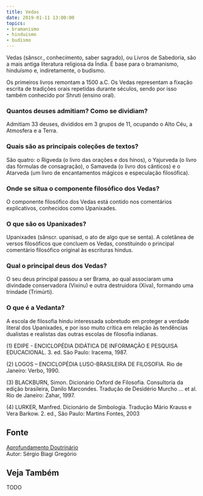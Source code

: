 ```yaml
---
title: Vedas
date: 2019-01-11 13:00:00
topics: 
- bramanismo
- hinduismo
- budismo
---
```


Vedas (sânscr., conhecimento, saber sagrado), ou Livros de Sabedoria,
são a mais antiga literatura religiosa da Índia. É base para o
bramanismo, hinduísmo e, indiretamente, o budismo.

Os primeiros livros remontam a 1500 a.C. Os Vedas representam a fixação
escrita de tradições orais repetidas durante séculos, sendo por isso
também conhecido por Shruti (ensino oral).

### Quantos deuses admitiam? Como se dividiam?
Admitiam 33 deuses, divididos em 3 grupos de 11, ocupando o Alto Céu, a
Atmosfera e a Terra.

### Quais são as principais coleções de textos?
São quatro: o Rigveda (o livro das orações e dos hinos), o Yajurveda
(o livro das fórmulas de consagração), o Samaveda (o livro dos
cânticos) e o Atarveda (um livro de encantamentos mágicos e
especulação filosófica).

### Onde se situa o componente filosófico dos Vedas?
O componente filosófico dos Vedas está contido nos comentários
explicativos, conhecidos como Upanixades.

### O que são os Upanixades?
Upanixades (sânscr. upanisad, o ato de algo que se senta). A
coletânea de versos filosóficos que concluem os Vedas, constituindo o
principal comentário filosófico original às escrituras hindus.

### Qual o principal deus dos Vedas?
O seu deus principal passou a ser Brama, ao qual associaram uma
divindade conservadora (Vixinu) e outra destruidora (Xiva), formando uma
trindade (Trimúrti).

### O que é a Vedanta?
A escola de filosofia hindu interessada sobretudo em proteger a verdade
literal dos Upanixades, e por isso muito crítica em relação às
tendências dualistas e realistas das outras escolas de filosofia
indianas.



(1) EDIPE - ENCICLOPÉDIA DIDÁTICA DE INFORMAÇÃO E PESQUISA
EDUCACIONAL. 3. ed. São Paulo: Iracema, 1987.

(2) LOGOS – ENCICLOPÉDIA LUSO-BRASILEIRA DE FILOSOFIA. Rio de Janeiro:
Verbo, 1990.

(3) BLACKBURN, Simon. Dicionário Oxford de Filosofia. Consultoria da
edição brasileira, Danilo Marcondes. Tradução de Desidério Murcho ... et
al. Rio de Janeiro: Zahar, 1997.

(4) LURKER, Manfred. Dicionário de Simbologia. Tradução Mário Krauss e
Vera Barkow. 2. ed., São Paulo: Martins Fontes, 2003

## Fonte
[Aprofundamento Doutrinário](https://sites.google.com/view/aprofundamentodoutrinario/vedas-os)  
Autor: Sérgio Biagi Gregório



## Veja Também
TODO


